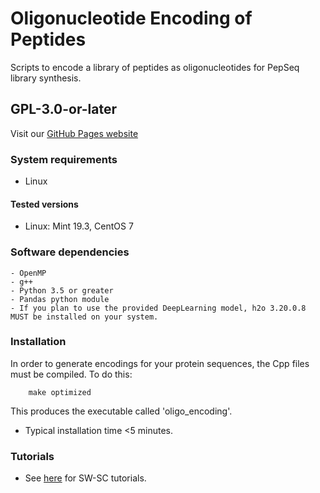 # Oligonucleotide Encoding of Peptides
Scripts to encode a library of peptides as oligonucleotides for PepSeq library synthesis. 

## GPL-3.0-or-later

Visit our [GitHub Pages website](https://ladnerlab.github.io/Library-Design/oligo_ecoding/)

### System requirements
- Linux

#### Tested versions
- Linux: Mint 19.3, CentOS 7

### Software dependencies
    - OpenMP 
    - g++
    - Python 3.5 or greater
    - Pandas python module
    - If you plan to use the provided DeepLearning model, h2o 3.20.0.8 MUST be installed on your system.

### Installation
In order to generate encodings for your protein sequences, the Cpp files must
be compiled. To do this:
```
    make optimized
```
This produces the executable called 'oligo_encoding'.

- Typical installation time <5 minutes. 

### Tutorials

- See [here](https://ladnerlab.github.io/Library-Design/oligo_ecoding/) for SW-SC tutorials.
